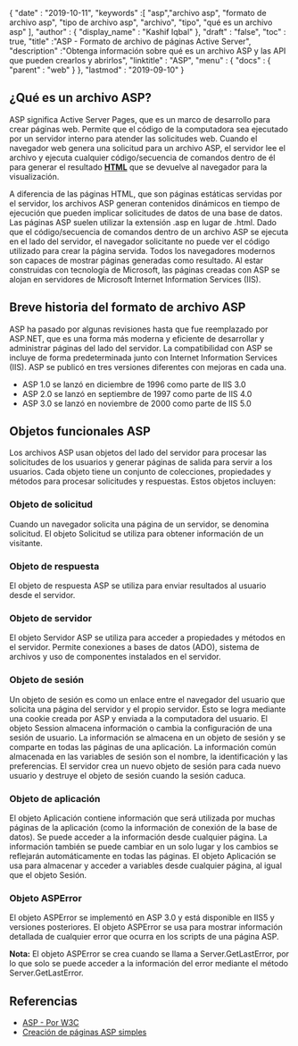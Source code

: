 {
  "date" : "2019-10-11",
  "keywords" :[ "asp","archivo asp", "formato de archivo asp", "tipo de archivo asp", "archivo", "tipo", "qué es un archivo asp" ],
  "author" : {
    "display_name" : "Kashif Iqbal"
},
  "draft" : "false",
  "toc" : true,
  "title" :"ASP - Formato de archivo de páginas Active Server",
  "description" :"Obtenga información sobre qué es un archivo ASP y las API que pueden crearlos y abrirlos",
  "linktitle" : "ASP",
  "menu" : {
    "docs" : {
      "parent" : "web"
}
},
  "lastmod" : "2019-09-10"
}

## ¿Qué es un archivo ASP?

ASP significa Active Server Pages, que es un marco de desarrollo para crear páginas web. Permite que el código de la computadora sea ejecutado por un servidor interno para atender las solicitudes web. Cuando el navegador web genera una solicitud para un archivo ASP, el servidor lee el archivo y ejecuta cualquier código/secuencia de comandos dentro de él para generar el resultado **[HTML](/es/web/html/)** que se devuelve al navegador para la visualización.

A diferencia de las páginas HTML, que son páginas estáticas servidas por el servidor, los archivos ASP generan contenidos dinámicos en tiempo de ejecución que pueden implicar solicitudes de datos de una base de datos. Las páginas ASP suelen utilizar la extensión .asp en lugar de .html. Dado que el código/secuencia de comandos dentro de un archivo ASP se ejecuta en el lado del servidor, el navegador solicitante no puede ver el código utilizado para crear la página servida. Todos los navegadores modernos son capaces de mostrar páginas generadas como resultado. Al estar construidas con tecnología de Microsoft, las páginas creadas con ASP se alojan en servidores de Microsoft Internet Information Services (IIS).

## Breve historia del formato de archivo ASP
ASP ha pasado por algunas revisiones hasta que fue reemplazado por ASP.NET, que es una forma más moderna y eficiente de desarrollar y administrar páginas del lado del servidor. La compatibilidad con ASP se incluye de forma predeterminada junto con Internet Information Services (IIS). ASP se publicó en tres versiones diferentes con mejoras en cada una.

* ASP 1.0 se lanzó en diciembre de 1996 como parte de IIS 3.0
* ASP 2.0 se lanzó en septiembre de 1997 como parte de IIS 4.0
* ASP 3.0 se lanzó en noviembre de 2000 como parte de IIS 5.0

## Objetos funcionales ASP

Los archivos ASP usan objetos del lado del servidor para procesar las solicitudes de los usuarios y generar páginas de salida para servir a los usuarios. Cada objeto tiene un conjunto de colecciones, propiedades y métodos para procesar solicitudes y respuestas. Estos objetos incluyen:

### Objeto de solicitud

Cuando un navegador solicita una página de un servidor, se denomina solicitud. El objeto Solicitud se utiliza para obtener información de un visitante.

### Objeto de respuesta

El objeto de respuesta ASP se utiliza para enviar resultados al usuario desde el servidor.

### Objeto de servidor

El objeto Servidor ASP se utiliza para acceder a propiedades y métodos en el servidor. Permite conexiones a bases de datos (ADO), sistema de archivos y uso de componentes instalados en el servidor.

### Objeto de sesión

Un objeto de sesión es como un enlace entre el navegador del usuario que solicita una página del servidor y el propio servidor. Esto se logra mediante una cookie creada por ASP y enviada a la computadora del usuario. El objeto Session almacena información o cambia la configuración de una sesión de usuario. La información se almacena en un objeto de sesión y se comparte en todas las páginas de una aplicación. La información común almacenada en las variables de sesión son el nombre, la identificación y las preferencias. El servidor crea un nuevo objeto de sesión para cada nuevo usuario y destruye el objeto de sesión cuando la sesión caduca.

### Objeto de aplicación

El objeto Aplicación contiene información que será utilizada por muchas páginas de la aplicación (como la información de conexión de la base de datos). Se puede acceder a la información desde cualquier página. La información también se puede cambiar en un solo lugar y los cambios se reflejarán automáticamente en todas las páginas. El objeto Aplicación se usa para almacenar y acceder a variables desde cualquier página, al igual que el objeto Sesión.

### Objeto ASPError

El objeto ASPError se implementó en ASP 3.0 y está disponible en IIS5 y versiones posteriores. El objeto ASPError se usa para mostrar información detallada de cualquier error que ocurra en los scripts de una página ASP.

**Nota:** El objeto ASPError se crea cuando se llama a Server.GetLastError, por lo que solo se puede acceder a la información del error mediante el método Server.GetLastError.

## Referencias

* [ASP - Por W3C](https://www.w3schools.com/asp/default.asp)
* [Creación de páginas ASP simples](https://learn.microsoft.com/en-us/previous-versions/iis/6.0-sdk/ms524741(v=vs.90))

